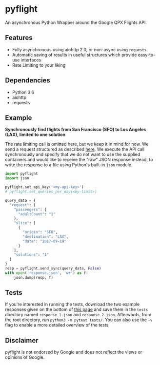 # pyflight
An asynchronous Python Wrapper around the Google QPX Flights API.

## Features
- Fully asynchronous using aiohttp 2.0, or non-async using `requests`.
- Automatic saving of results in useful structures which provide easy-to-use interfaces
- Rate Limiting to your liking

## Dependencies
- Python 3.6
- aiohttp
- requests

## Example
**Synchronously find flights from San Francisco (SFO) to Los Angeles (LAX), limited to one solution** 

The rate limiting call is omitted here, but we keep it in mind for now. We send a request structured as
described [here](https://developers.google.com/qpx-express/v1/trips/search). We execute the API call synchronously 
and specify that we do not want to use the supplied containers and would like to receive the "raw" JSON response 
instead, to write the response to a file using Python's built-in `json` module.
```python
import pyflight
import json

pyflight.set_api_key('<my-api-key>')
# pyflight.set_queries_per_day(<my-limit>)

query_data = {
  "request": {
    "passengers": {
      "adultCount": "1"
    },
    "slice": [
      {
        "origin": "SFO",
        "destination": "LAX",
        "date": "2017-09-19"
      }
    ],
    "solutions": "1"
  }
}
resp = pyflight.send_sync(query_data, False)
with open('response.json', 'w+') as f:
    json.dump(resp, f)
```

## Tests
If you're interested in running the tests, download the two example responses given on the bottom of 
[this page](https://developers.google.com/qpx-express/v1/requests) and save them in the `tests` directory named
`response_1.json` and `response_2.json`. Afterwards, from the root directory, run `python3 -m pytest tests/`. 
You can also use the `-v` flag to enable a more detailed overview of the tests.
 
 
## Disclaimer
pyflight is not endorsed by Google and does not reflect the views or opinions of Google.